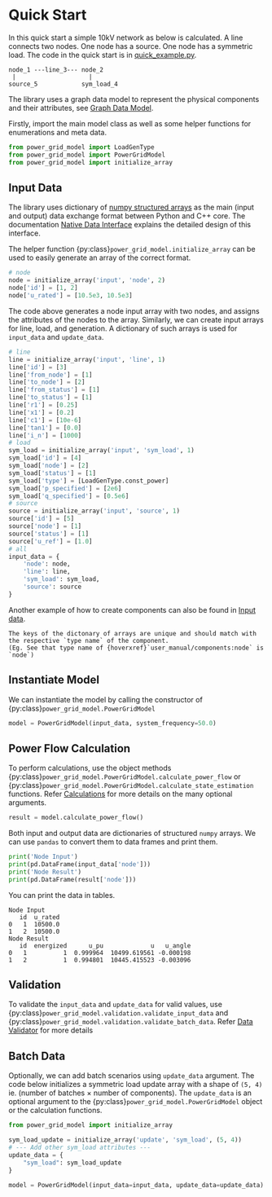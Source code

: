 <!--
SPDX-FileCopyrightText: 2022 Contributors to the Power Grid Model project <dynamic.grid.calculation@alliander.com>

SPDX-License-Identifier: MPL-2.0
-->
# Quick Start

In this quick start a simple 10kV network as below is calculated.
A line connects two nodes. One node has a source. One node has a symmetric load.
The code in the quick start is in [quick_example.py](scripts/quick_example.py).

```
node_1 ---line_3--- node_2
 |                    |
source_5            sym_load_4
```

The library uses a graph data model to represent the physical components and their attributes,
see [Graph Data Model](user_manual/data-model).

Firstly, import the main model class
as well as some helper functions for enumerations and meta data.

```python
from power_grid_model import LoadGenType
from power_grid_model import PowerGridModel
from power_grid_model import initialize_array
```

## Input Data

The library uses dictionary of
[numpy structured arrays](https://numpy.org/doc/stable/user/basics.rec.html)
as the main (input and output) data exchange format between Python and C++ core.
The documentation [Native Data Interface](advanced_documentation/native-data-interface)
explains the detailed design of this interface.

The helper function {py:class}`power_grid_model.initialize_array` can be used to
easily generate an array of the correct format.

```python
# node
node = initialize_array('input', 'node', 2)
node['id'] = [1, 2]
node['u_rated'] = [10.5e3, 10.5e3]
```

The code above generates a node input array with two nodes,
and assigns the attributes of the nodes to the array.
Similarly, we can create input arrays for line, load, and generation.
A dictionary of such arrays is used for `input_data` and `update_data`. 

```python
# line
line = initialize_array('input', 'line', 1)
line['id'] = [3]
line['from_node'] = [1]
line['to_node'] = [2]
line['from_status'] = [1]
line['to_status'] = [1]
line['r1'] = [0.25]
line['x1'] = [0.2]
line['c1'] = [10e-6]
line['tan1'] = [0.0]
line['i_n'] = [1000]
# load
sym_load = initialize_array('input', 'sym_load', 1)
sym_load['id'] = [4]
sym_load['node'] = [2]
sym_load['status'] = [1]
sym_load['type'] = [LoadGenType.const_power]
sym_load['p_specified'] = [2e6]
sym_load['q_specified'] = [0.5e6]
# source
source = initialize_array('input', 'source', 1)
source['id'] = [5]
source['node'] = [1]
source['status'] = [1]
source['u_ref'] = [1.0]
# all
input_data = {
    'node': node,
    'line': line,
    'sym_load': sym_load,
    'source': source
}
```

Another example of how to create components can also be found 
in [Input data](ex_input_data).

```{note}
The keys of the dictonary of arrays are unique and should match with the respective `type name` of the component. 
(Eg. See that type name of {hoverxref}`user_manual/components:node` is `node`)
```

## Instantiate Model

We can instantiate the model by calling the constructor of {py:class}`power_grid_model.PowerGridModel`

```python
model = PowerGridModel(input_data, system_frequency=50.0)
```

## Power Flow Calculation

To perform calculations, use the object methods {py:class}`power_grid_model.PowerGridModel.calculate_power_flow` 
or {py:class}`power_grid_model.PowerGridModel.calculate_state_estimation` functions. 
Refer [Calculations](user_manual/calculations) for more details on the many optional arguments.

```python
result = model.calculate_power_flow()
```

Both input and output data are dictionaries of structured `numpy` arrays.
We can use `pandas` to convert them to data frames and print them.

```python
print('Node Input')
print(pd.DataFrame(input_data['node']))
print('Node Result')
print(pd.DataFrame(result['node']))
```

You can print the data in tables.

```
Node Input
   id  u_rated
0   1  10500.0
1   2  10500.0
Node Result
   id  energized      u_pu             u   u_angle
0   1          1  0.999964  10499.619561 -0.000198
1   2          1  0.994801  10445.415523 -0.003096
```

## Validation

To validate the `input_data` and `update_data` for valid values, use {py:class}`power_grid_model.validation.validate_input_data` and {py:class}`power_grid_model.validation.validate_batch_data`. Refer [Data Validator](user_manual/data-validator) for more details

## Batch Data

Optionally, we can add batch scenarios using `update_data` argument. 
The code below initializes a symmetric load update array with a shape of `(5, 4)` ie. (number of batches $\times$ number of components).
The `update_data` is an optional argument to the {py:class}`power_grid_model.PowerGridModel` object or the calculation functions.

```python
from power_grid_model import initialize_array

sym_load_update = initialize_array('update', 'sym_load', (5, 4))
# --- Add other sym_load attributes --- 
update_data = {
    "sym_load": sym_load_update
}

model = PowerGridModel(input_data=input_data, update_data=update_data)
```